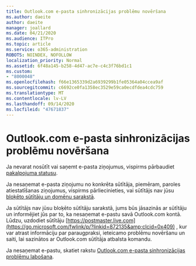 ```yaml
---
title: Outlook.com e-pasta sinhronizācijas problēmu novēršana
ms.author: daeite
author: daeite
manager: joallard
ms.date: 04/21/2020
ms.audience: ITPro
ms.topic: article
ms.service: o365-administration
ROBOTS: NOINDEX, NOFOLLOW
localization_priority: Normal
ms.assetid: 6f48a145-b258-4d47-ac7e-c4c3f76bd1c1
ms.custom:
- "8000048"
ms.openlocfilehash: f66e1365339d2a6939299b1fe05364a04ccea9af
ms.sourcegitcommit: c6692ce0fa1358ec3529e59ca0ecdfdea4cdc759
ms.translationtype: MT
ms.contentlocale: lv-LV
ms.lasthandoff: 09/14/2020
ms.locfileid: "47671837"
---
```

# <a name="fix-outlookcom-email-sync-issues"></a>Outlook.com e-pasta sinhronizācijas problēmu novēršana

Ja nevarat nosūtīt vai saņemt e-pasta ziņojumus, vispirms pārbaudiet [pakalpojuma statusu](https://go.microsoft.com/fwlink/p/?linkid=837482&amp;clcid=0x409).
  
Ja nesaņemat e-pasta ziņojumu no konkrēta sūtītāja, piemēram, paroles atiestatīšanas ziņojumus, vispirms pārliecinieties, vai sūtītājs nav jūsu [bloķēto sūtītāju un domēnu sarakstā](https://outlook.live.com/mail/options/mail/junkEmail/blockedSendersAndDomains).
  
Ja sūtītājs nav jūsu bloķēto sūtītāju sarakstā, jums būs jāsazinās ar sūtītāju un informējiet jūs par to, ka nesaņemat e-pastu savā Outlook.com kontā. Lūdzu, uzdodiet sūtītāju [https://postmaster.live.com](https://go.microsoft.com/fwlink/p/?linkid=872135&amp;clcid=0x409) , kur var atrast informāciju par paraugpraksi, ieteicamo problēmu novēršanu un saiti, lai sazinātos ar Outlook.com sūtītāja atbalsta komandu.
  
Ja nesaņemat e-pastu, skatiet rakstu [Outlook.com e-pasta sinhronizācijas problēmu labošana](https://support.office.com/article/d39e3341-8d79-4bf1-b3c7-ded602233642?wt.mc_id=Office_Outlook_com_Alchemy).